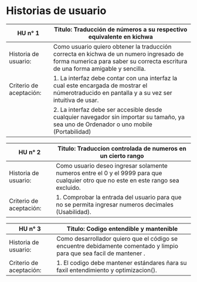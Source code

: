 # Historias de usuario

|  HU n° 1 | Titulo: Traducción de números a su respectivo equivalente en kichwa |
|-----------|-----------|
| Historia de usuario:   | Como usuario quiero obtener la traducción correcta en kichwa de un numero ingresado de forma numerica para saber su correcta escritura de una forma amigable y sencilla. |
| Criterio de aceptación:   | 1. La interfaz debe contar con una interfaz la cual este encargada de mostrar el númerotraducido en pantalla y a su vez ser intuitiva de usar.	|
|| 2. La interfaz debe ser accesible desde cualquier navegador sin importar su tamaño, ya sea uno de Ordenador o uno mobile (Portabilidad) |

|  HU n° 2 | Titulo: Traduccion controlada de numeros en un cierto rango |
|-----------|-----------|
| Historia de usuario:   | Como usuario deseo ingresar solamente numeros entre el 0 y el 9999 para que cualquier otro que no este en este rango sea excluido. |
| Criterio de aceptación:   | 1. Comprobar la entrada del usuario para que no se permita ingresar numeros decimales (Usabilidad).|| 2. Asegurar que no se ingresen numeros que se encuentre por debajo o por encima de el rango específico (usabilidad) || 3. Siempre debe validarse la entrada para evitar que se no se generes problemas inesperados por el ingreso inadecuado (Fiabilidad)|

|  HU n° 3 | Titulo: Codigo entendible y mantenible|
|-----------|-----------|
| Historia de usuario:   | Como desarrollador quiero que el código se encuentre debidamente comentado y limpio para que sea facil de mantener . |
| Criterio de aceptación:   | 1. El codigo debe mantener estándares ñara su faxil entendimiento y optimizacion().|| 2. Bajo acoplamiento entre los componentes para su adecuado mantenimiento y evitar futuros errores (Modularidad) |



